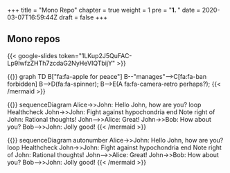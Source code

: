 +++
title = "Mono Repo"
chapter = true
weight = 1
pre = "<b>1. </b>"
date = 2020-03-07T16:59:44Z
draft = false
+++


## Mono repos

{{< google-slides token="1LKup2J5QuFAC-Lp9lwfzZHTh7zcdaG2NyHeVIQTbijY" >}}

{{<mermaid>}}
graph TD
    B["fa:fa-apple for peace"]
    B--"manages"-->C[fa:fa-ban forbidden]
    B-->D(fa:fa-spinner);
    B-->E(A fa:fa-camera-retro perhaps?);
{{< /mermaid >}}

{{<mermaid>}}
sequenceDiagram
    Alice->>John: Hello John, how are you?
    loop Healthcheck
        John->>John: Fight against hypochondria
    end
    Note right of John: Rational thoughts!
    John-->>Alice: Great!
    John->>Bob: How about you?
    Bob-->>John: Jolly good!
{{< /mermaid >}}

{{<mermaid>}}
sequenceDiagram
    autonumber
    Alice->>John: Hello John, how are you?
    loop Healthcheck
        John->>John: Fight against hypochondria
    end
    Note right of John: Rational thoughts!
    John-->>Alice: Great!
    John->>Bob: How about you?
    Bob-->>John: Jolly good!
{{< /mermaid >}}
